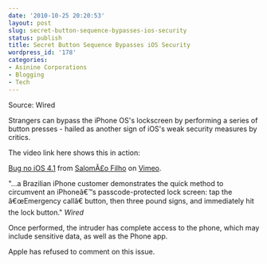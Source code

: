```yaml
---
date: '2010-10-25 20:20:53'
layout: post
slug: secret-button-sequence-bypasses-ios-security
status: publish
title: Secret Button Sequence Bypasses iOS Security
wordpress_id: '178'
categories:
- Asinine Corporations
- Blogging
- Tech
---
```


Source: Wired

Strangers can bypass the iPhone OS's lockscreen by performing a series of button presses - hailed as another sign of iOS's weak security measures by critics.

The video link here shows this in action:



[Bug no iOS 4.1](http://vimeo.com/16179929) from [SalomÃ£o Filho](http://vimeo.com/salomao) on [Vimeo](http://vimeo.com).






"...a Brazilian iPhone customer demonstrates the quick method  to circumvent an iPhoneâ€™s passcode-protected lock screen: tap the â€œEmergency  callâ€ button, then three pound signs, and immediately hit the lock button." _Wired_

Once performed, the intruder has complete access to the phone, which may include sensitive data, as well as the Phone app.

Apple has refused to comment on this issue.


